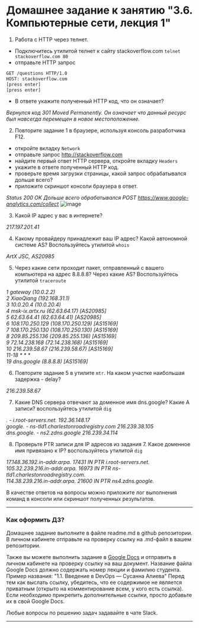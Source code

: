 # Домашнее задание к занятию "3.6. Компьютерные сети, лекция 1"

1. Работа c HTTP через телнет.
- Подключитесь утилитой телнет к сайту stackoverflow.com
`telnet stackoverflow.com 80`
- отправьте HTTP запрос
```bash
GET /questions HTTP/1.0
HOST: stackoverflow.com
[press enter]
[press enter]
```
- В ответе укажите полученный HTTP код, что он означает?

<em>Вернулся код 301 Moved Permanently. Он означает что данный ресурс был навсегда перемещен в новое местоположение.</em>

2. Повторите задание 1 в браузере, используя консоль разработчика F12.
- откройте вкладку `Network`
- отправьте запрос http://stackoverflow.com
- найдите первый ответ HTTP сервера, откройте вкладку `Headers`
- укажите в ответе полученный HTTP код.
- проверьте время загрузки страницы, какой запрос обрабатывался дольше всего?
- приложите скриншот консоли браузера в ответ.

_Status 200 OK
Дольше всего обрабатывался POST https://www.google-analytics.com/collect_
![image](https://user-images.githubusercontent.com/48878229/134784553-d7f093f9-3717-4aca-aba3-7f450a18192a.png)


3. Какой IP адрес у вас в интернете? 

_217.197.201.41_

4. Какому провайдеру принадлежит ваш IP адрес? Какой автономной системе AS? Воспользуйтесь утилитой `whois` 


_ArtX JSC, AS20985_

5. Через какие сети проходит пакет, отправленный с вашего компьютера на адрес 8.8.8.8? Через какие AS? Воспользуйтесь утилитой `traceroute`

 
_1  gateway (10.0.2.2)  
2  XiaoQiang (192.168.31.1)  
3  10.0.20.4 (10.0.20.4)  
4  msk-ix.artx.ru (62.63.64.17) [AS20985]    
5  62.63.64.41 (62.63.64.41) [AS20985]    
6  108.170.250.129 (108.170.250.129) [AS15169]    
7  108.170.250.130 (108.170.250.130) [AS15169]    
8  209.85.255.136 (209.85.255.136) [AS15169]    
9  72.14.238.168 (72.14.238.168) [AS15169]    
10  216.239.58.67 (216.239.58.67) [AS15169]    
11-18  * * *    
19  dns.google (8.8.8.8) [AS15169]_  


6. Повторите задание 5 в утилите `mtr`. На каком участке наибольшая задержка - delay?

_216.239.58.67_

7. Какие DNS сервера отвечают за доменное имя dns.google? Какие A записи? воспользуйтесь утилитой `dig`

_.             -   i.root-servers.net.   192.36.148.17_  
_google.       -   ns-tld1.charlestonroadregistry.com    216.239.38.105  
dns.google.   -   ns2.zdns.google     216.239.34.114_  

8. Проверьте PTR записи для IP адресов из задания 7. Какое доменное имя привязано к IP? воспользуйтесь утилитой `dig`

_17.148.36.192.in-addr.arpa. 17431 IN    PTR     i.root-servers.net.  
105.32.239.216.in-addr.arpa. 16973 IN   PTR     ns-tld1.charlestonroadregistry.com.  
114.38.239.216.in-addr.arpa. 21600 IN   PTR     ns4.zdns.google._  

В качестве ответов на вопросы можно приложите лог выполнения команд в консоли или скриншот полученных результатов.

---

### Как оформить ДЗ?

Домашнее задание выполните в файле readme.md в github репозитории. В личном кабинете отправьте на проверку ссылку на .md-файл в вашем репозитории.

Также вы можете выполнить задание в [Google Docs](https://docs.google.com/document/u/0/?tgif=d) и отправить в личном кабинете на проверку ссылку на ваш документ.
Название файла Google Docs должно содержать номер лекции и фамилию студента. Пример названия: "1.1. Введение в DevOps — Сусанна Алиева"
Перед тем как выслать ссылку, убедитесь, что ее содержимое не является приватным (открыто на комментирование всем, у кого есть ссылка). 
Если необходимо прикрепить дополнительные ссылки, просто добавьте их в свой Google Docs.

Любые вопросы по решению задач задавайте в чате Slack.

---
